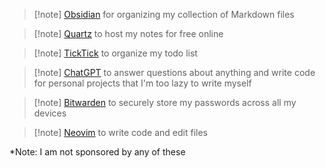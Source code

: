 > [!note] [Obsidian](https://obsidian.md/) for organizing my collection of Markdown files  

> [!note] [Quartz](https://github.com/jackyzha0/quartz) to host my notes for free online  

> [!note] [TickTick](https://ticktick.com/webapp/) to organize my todo list  

> [!note] [ChatGPT](https://chat.openai.com/) to answer questions about anything and write code for personal projects that I'm too lazy to write myself  

> [!note] [Bitwarden](https://bitwarden.com/) to securely store my passwords across all my devices  

> [!note] [Neovim](https://neovim.io/) to write code and edit files  

*Note: I am not sponsored by any of these  
